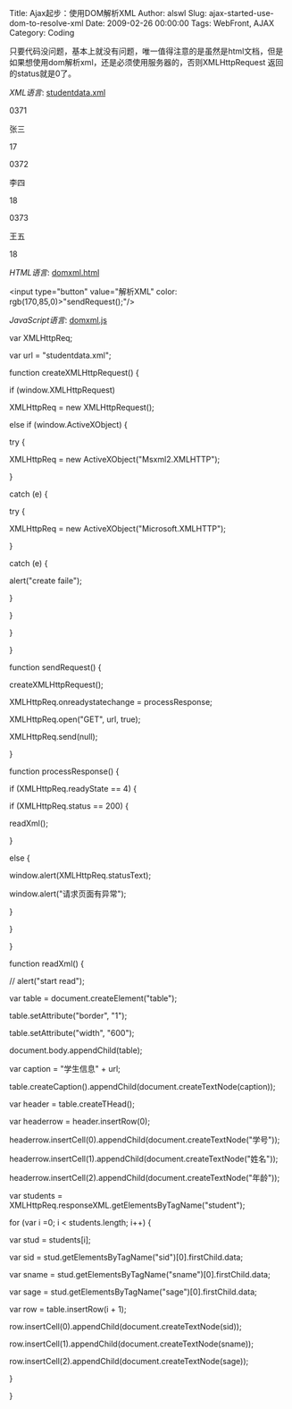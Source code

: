 Title: Ajax起步：使用DOM解析XML
Author: alswl
Slug: ajax-started-use-dom-to-resolve-xml
Date: 2009-02-26 00:00:00
Tags: WebFront, AJAX
Category: Coding

只要代码没问题，基本上就没有问题，唯一值得注意的是虽然是html文档，但是如果想使用dom解析xml，还是必须使用服务器的，否则XMLHttpRequest
返回的status就是0了。

_XML语言_: [studentdata.xml](http://www.fayaa.com/code/view//)

<?xml version="1.0" encoding="UTF-8"?>

<classmates>

<student>

<sid>0371</sid>

<sname>张三</sname>

<sage>17</sage></student><student>

<sid>0372</sid>

<sname>李四</sname>

<sage>18</sage></student><student>

<sid>0373</sid>

<sname>王五</sname>

<sage>18</sage></student></classmates>

_HTML语言_: [domxml.html](http://www.fayaa.com/code/view//)

<!DOCTYPE html PUBLIC "-//W3C//DTD HTML 4.01 Transitional//EN"
"http://www.w3.org/TR/html4/loose.dtd">

<html>

<head>

<meta http-equiv="Content-Type" content="text/html; charset=UTF-8">

<title>使用DOM解析XML</title>

<script type="text/javascript" src="domxml.js"></script>

</head>

<body>

<form>

<input type="button" value="解析XML" color: rgb(170,85,0)>"sendRequest();"/>

</form>

</body>

</html>

_JavaScript语言_: [domxml.js](http://www.fayaa.com/code/view//)

var XMLHttpReq;

var url = "studentdata.xml";

function createXMLHttpRequest() {

if (window.XMLHttpRequest)

XMLHttpReq = new XMLHttpRequest();

else if (window.ActiveXObject) {

try {

XMLHttpReq = new ActiveXObject("Msxml2.XMLHTTP");

}

catch (e) {

try {

XMLHttpReq = new ActiveXObject("Microsoft.XMLHTTP");

}

catch (e) {

alert("create faile");

}

}

}

}

function sendRequest() {

createXMLHttpRequest();

XMLHttpReq.onreadystatechange = processResponse;

XMLHttpReq.open("GET", url, true);

XMLHttpReq.send(null);

}

function processResponse() {

if (XMLHttpReq.readyState == 4) {

if (XMLHttpReq.status == 200) {

readXml();

}

else {

window.alert(XMLHttpReq.statusText);

window.alert("请求页面有异常");

}

}

}

function readXml() {

// alert("start read");

var table = document.createElement("table");

table.setAttribute("border", "1");

table.setAttribute("width", "600");

document.body.appendChild(table);

var caption = "学生信息" + url;

table.createCaption().appendChild(document.createTextNode(caption));

var header = table.createTHead();

var headerrow = header.insertRow(0);

headerrow.insertCell(0).appendChild(document.createTextNode("学号"));

headerrow.insertCell(1).appendChild(document.createTextNode("姓名"));

headerrow.insertCell(2).appendChild(document.createTextNode("年龄"));

var students = XMLHttpReq.responseXML.getElementsByTagName("student");

  
for (var i =0; i < students.length; i++) {

var stud = students[i];

var sid = stud.getElementsByTagName("sid")[0].firstChild.data;

var sname = stud.getElementsByTagName("sname")[0].firstChild.data;

var sage = stud.getElementsByTagName("sage")[0].firstChild.data;

var row = table.insertRow(i + 1);

row.insertCell(0).appendChild(document.createTextNode(sid));

row.insertCell(1).appendChild(document.createTextNode(sname));

row.insertCell(2).appendChild(document.createTextNode(sage));

}

}

